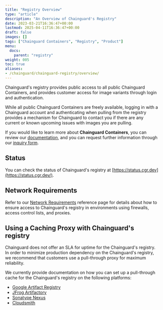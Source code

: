 ```yaml
---
title: "Registry Overview"
type: "article"
description: "An Overview of Chainguard's Registry"
date: 2023-03-21T16:36:47+00:00
lastmod: 2025-04-11T16:36:47+00:00
draft: false
images: []
tags: ["Chainguard Containers", "Registry", "Product"]
menu:
  docs:
    parent: "registry"
weight: 005
toc: true
aliases:
- /chainguard/chainguard-registry/overview/
---
```


Chainguard's registry provides public access to all public Chainguard Containers, and provides customer access for image variants through login and authentication.

While all public Chainguard Containers are freely available, logging in with a Chainguard account and authenticating when pulling from the registry provides a mechanism for Chainguard to contact you if there are any current or known upcoming issues with images you are pulling.

If you would like to learn more about **Chainguard Containers**, you can review our [documentation](/chainguard/chainguard-images/overview/), and you can request further information through our [inquiry form](https://www.chainguard.dev/contact?utm_source=cg-academy&utm_medium=referral&utm_campaign=dev-enablement).

## Status

You can check the status of Chainguard's registry at [https://status.cgr.dev](https://status.cgr.dev/).

## Network Requirements

Refer to our [Network Requirements](/chainguard/administration/network-requirements) reference page for details about how to ensure access to Chainguard's registry in environments using firewalls, access control lists, and proxies.

## Using a Caching Proxy with Chainguard's registry

Chainguard does not offer an SLA for uptime for the Chainguard's registry. In order to minimize production dependency on the Chainguard's registry, we recommend that customers use a pull-through proxy for maximum reliability.

We currently provide documentation on how you can set up a pull-through cache for the Chainguard's registry on the following platforms:

* [Google Artifact Registry](/chainguard/chainguard-registry/pull-through-guides/artifact-registry-pull-through/)
* [JFrog Artifactory](/chainguard/chainguard-registry/pull-through-guides/artifactory/)
* [Sonatype Nexus](/chainguard/chainguard-registry/pull-through-guides/nexus-pull-through/)
* [Cloudsmith](/chainguard/chainguard-registry/pull-through-guides/cloudsmith-pull-through/)
